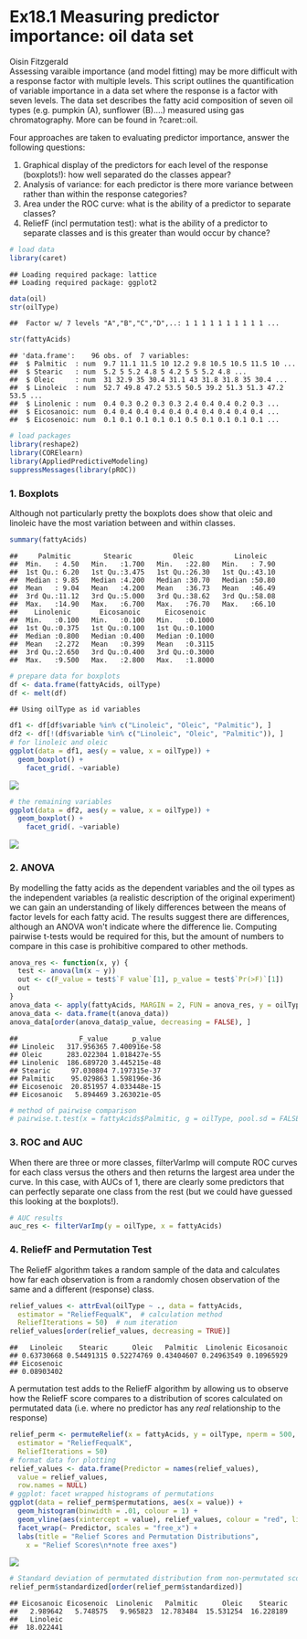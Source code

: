 # Ex18.1 Measuring predictor importance: oil data set
Oisin Fitzgerald  
Assessing varaible importance (and model fitting) may be more difficult with
a response factor with multiple levels. This script outlines the quantification
of variable importance in a data set where the response is a factor with seven
levels. The data set describes the fatty acid composition of seven oil types (e.g.
pumpkin (A), sunflower (B)....) measured using gas chromatography. More can be 
found in ?caret::oil.

Four approaches are taken to evaluating predictor importance, answer the following questions:

1. Graphical display of the predictors for each level of the response (boxplots!):
how well separated do the classes appear?
2. Analysis of variance: for each predictor is there more variance between rather
than within the response categories?
3. Area under the ROC curve: what is the ability of a predictor to separate classes?
4. ReliefF (incl permutation test): what is the ability of a predictor to separate classes and is this greater than would occur by chance?

```r
# load data
library(caret)
```

```
## Loading required package: lattice
## Loading required package: ggplot2
```

```r
data(oil)
str(oilType)
```

```
##  Factor w/ 7 levels "A","B","C","D",..: 1 1 1 1 1 1 1 1 1 1 ...
```

```r
str(fattyAcids)
```

```
## 'data.frame':	96 obs. of  7 variables:
##  $ Palmitic  : num  9.7 11.1 11.5 10 12.2 9.8 10.5 10.5 11.5 10 ...
##  $ Stearic   : num  5.2 5 5.2 4.8 5 4.2 5 5 5.2 4.8 ...
##  $ Oleic     : num  31 32.9 35 30.4 31.1 43 31.8 31.8 35 30.4 ...
##  $ Linoleic  : num  52.7 49.8 47.2 53.5 50.5 39.2 51.3 51.3 47.2 53.5 ...
##  $ Linolenic : num  0.4 0.3 0.2 0.3 0.3 2.4 0.4 0.4 0.2 0.3 ...
##  $ Eicosanoic: num  0.4 0.4 0.4 0.4 0.4 0.4 0.4 0.4 0.4 0.4 ...
##  $ Eicosenoic: num  0.1 0.1 0.1 0.1 0.1 0.5 0.1 0.1 0.1 0.1 ...
```

```r
# load packages
library(reshape2)
library(CORElearn)
library(AppliedPredictiveModeling)
suppressMessages(library(pROC))
```

### 1. Boxplots 
Although not particularly pretty the boxplots does show that 
oleic and linoleic have the most variation between and within classes.

```r
summary(fattyAcids)
```

```
##     Palmitic        Stearic          Oleic          Linoleic    
##  Min.   : 4.50   Min.   :1.700   Min.   :22.80   Min.   : 7.90  
##  1st Qu.: 6.20   1st Qu.:3.475   1st Qu.:26.30   1st Qu.:43.10  
##  Median : 9.85   Median :4.200   Median :30.70   Median :50.80  
##  Mean   : 9.04   Mean   :4.200   Mean   :36.73   Mean   :46.49  
##  3rd Qu.:11.12   3rd Qu.:5.000   3rd Qu.:38.62   3rd Qu.:58.08  
##  Max.   :14.90   Max.   :6.700   Max.   :76.70   Max.   :66.10  
##    Linolenic       Eicosanoic      Eicosenoic    
##  Min.   :0.100   Min.   :0.100   Min.   :0.1000  
##  1st Qu.:0.375   1st Qu.:0.100   1st Qu.:0.1000  
##  Median :0.800   Median :0.400   Median :0.1000  
##  Mean   :2.272   Mean   :0.399   Mean   :0.3115  
##  3rd Qu.:2.650   3rd Qu.:0.400   3rd Qu.:0.3000  
##  Max.   :9.500   Max.   :2.800   Max.   :1.8000
```

```r
# prepare data for boxplots
df <- data.frame(fattyAcids, oilType)
df <- melt(df)
```

```
## Using oilType as id variables
```

```r
df1 <- df[df$variable %in% c("Linoleic", "Oleic", "Palmitic"), ]
df2 <- df[!(df$variable %in% c("Linoleic", "Oleic", "Palmitic")), ]
# for linoleic and oleic
ggplot(data = df1, aes(y = value, x = oilType)) + 
  geom_boxplot() +
    facet_grid(. ~variable)
```

![](oil_data_182_files/figure-html/unnamed-chunk-2-1.png) 

```r
# the remaining variables
ggplot(data = df2, aes(y = value, x = oilType)) + 
  geom_boxplot() +
    facet_grid(. ~variable)
```

![](oil_data_182_files/figure-html/unnamed-chunk-2-2.png) 

### 2. ANOVA
By modelling the fatty acids as the dependent variables and the oil 
types as the independent variables (a realistic description of the original
experiment) we can gain an understanding of likely differences between the means of 
factor levels for each fatty acid. The results suggest there are differences, although
an ANOVA won't indicate where the difference lie. Computing pairwise t-tests would
be required for this, but the amount of numbers to compare in this case is prohibitive compared to other methods.

```r
anova_res <- function(x, y) {
  test <- anova(lm(x ~ y))
  out <- c(F_value = test$`F value`[1], p_value = test$`Pr(>F)`[1])
  out
}
anova_data <- apply(fattyAcids, MARGIN = 2, FUN = anova_res, y = oilType)
anova_data <- data.frame(t(anova_data))
anova_data[order(anova_data$p_value, decreasing = FALSE), ]
```

```
##               F_value      p_value
## Linoleic   317.956365 7.400916e-58
## Oleic      283.022304 1.018427e-55
## Linolenic  186.689720 3.445215e-48
## Stearic     97.030804 7.197315e-37
## Palmitic    95.029863 1.598196e-36
## Eicosenoic  20.851957 4.033448e-15
## Eicosanoic   5.894469 3.263021e-05
```

```r
# method of pairwise comparison
# pairwise.t.test(x = fattyAcids$Palmitic, g = oilType, pool.sd = FALSE)
```

### 3. ROC and AUC
When there are three or more classes, filterVarImp will compute ROC curves
for each class versus the others and then returns the largest area under the
curve. In this case, with AUCs of 1, there are clearly some predictors that
can perfectly separate one class from the rest (but we could have guessed this
looking at the boxplots!).

```r
# AUC results
auc_res <- filterVarImp(y = oilType, x = fattyAcids)
```

### 4. ReliefF and Permutation Test
The ReliefF algorithm takes a random sample of the data and calculates how far each
observation is from a randomly chosen observation of the same and a different (response) class.

```r
relief_values <- attrEval(oilType ~ ., data = fattyAcids,
  estimator = "ReliefFequalK",  # calculation method
  ReliefIterations = 50)  # num iteration
relief_values[order(relief_values, decreasing = TRUE)]
```

```
##   Linoleic    Stearic      Oleic   Palmitic  Linolenic Eicosanoic 
## 0.63730668 0.54491315 0.52274769 0.43404607 0.24963549 0.10965929 
## Eicosenoic 
## 0.08903402
```

A permutation test adds to the ReliefF algorithm by allowing us to observe how the ReliefF score compares to a distribution of scores calculated on permutated data
(i.e. where no predictor has any *real* relationship to the response)

```r
relief_perm <- permuteRelief(x = fattyAcids, y = oilType, nperm = 500,
  estimator = "ReliefFequalK",
  ReliefIterations = 50)
# format data for plotting
relief_values <- data.frame(Predictor = names(relief_values), 
  value = relief_values, 
  row.names = NULL)
# ggplot: facet wrapped histograms of permutations
ggplot(data = relief_perm$permutations, aes(x = value)) + 
  geom_histogram(binwidth = .01, colour = 1) +
  geom_vline(aes(xintercept = value), relief_values, colour = "red", linetype = 2) +
  facet_wrap(~ Predictor, scales = "free_x") + 
  labs(title = "Relief Scores and Permutation Distributions", 
    x = "Relief Scores\n*note free axes")
```

![](oil_data_182_files/figure-html/unnamed-chunk-6-1.png) 


```r
# Standard deviation of permutated distribution from non-permutated score
relief_perm$standardized[order(relief_perm$standardized)]
```

```
## Eicosanoic Eicosenoic  Linolenic   Palmitic      Oleic    Stearic 
##   2.989642   5.748575   9.965823  12.783484  15.531254  16.228189 
##   Linoleic 
##  18.022441
```

